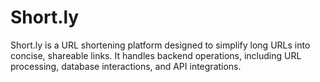 # Short.ly

Short.ly is a URL shortening platform designed to simplify long URLs into concise, shareable links. It handles backend operations, including URL processing, database interactions, and API integrations.
